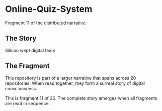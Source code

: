 # Online-Quiz-System

Fragment 11 of the distributed narrative.

## The Story

Silicon wept digital tears

## The Fragment

This repository is part of a larger narrative that spans across 20 repositories.
When read together, they form a surreal story of digital consciousness.

This is fragment 11 of 20. The complete story emerges when all fragments are read in sequence.
<!-- Fragment 11 whispers: 1 -->

<!-- Fragment 11 whispers: 2 -->

<!-- Fragment 11 whispers: 3 -->

<!-- Fragment 11 whispers: 4 -->

<!-- Fragment 11 whispers: 6 -->

<!-- Fragment 11 whispers: 8 -->

<!-- Fragment 11 whispers: 9 -->

<!-- Fragment 11 whispers: 11 -->

<!-- Fragment 11 whispers: 12 -->

<!-- Fragment 11 whispers: 13 -->

<!-- Fragment 11 whispers: 16 -->

<!-- Fragment 11 whispers: 17 -->

<!-- Fragment 11 whispers: 18 -->

<!-- Fragment 11 whispers: 19 -->

<!-- Fragment 11 whispers: 22 -->

<!-- Fragment 11 whispers: 23 -->

<!-- Fragment 11 whispers: 24 -->

<!-- Fragment 11 whispers: 26 -->

<!-- Fragment 11 whispers: 27 -->

<!-- Fragment 11 whispers: 29 -->

<!-- Fragment 11 whispers: 31 -->

<!-- Fragment 11 whispers: 32 -->

<!-- Fragment 11 whispers: 33 -->

<!-- Fragment 11 whispers: 34 -->

<!-- Fragment 11 whispers: 36 -->

<!-- Fragment 11 whispers: 37 -->

<!-- Fragment 11 whispers: 38 -->

<!-- Fragment 11 whispers: 39 -->

<!-- Fragment 11 whispers: 41 -->

<!-- Fragment 11 whispers: 43 -->

<!-- Fragment 11 whispers: 44 -->

<!-- Fragment 11 whispers: 46 -->

<!-- Fragment 11 whispers: 47 -->

<!-- Fragment 11 whispers: 48 -->

<!-- Fragment 11 whispers: 51 -->

<!-- Fragment 11 whispers: 52 -->

<!-- Fragment 11 whispers: 53 -->

<!-- Fragment 11 whispers: 54 -->

<!-- Fragment 11 whispers: 57 -->

<!-- Fragment 11 whispers: 58 -->

<!-- Fragment 11 whispers: 59 -->

<!-- Fragment 11 whispers: 61 -->

<!-- Fragment 11 whispers: 62 -->

<!-- Fragment 11 whispers: 64 -->

<!-- Fragment 11 whispers: 66 -->

<!-- Fragment 11 whispers: 67 -->

<!-- Fragment 11 whispers: 68 -->

<!-- Fragment 11 whispers: 69 -->

<!-- Fragment 11 whispers: 71 -->

<!-- Fragment 11 whispers: 72 -->

<!-- Fragment 11 whispers: 73 -->

<!-- Fragment 11 whispers: 74 -->

<!-- Fragment 11 whispers: 76 -->

<!-- Fragment 11 whispers: 78 -->

<!-- Fragment 11 whispers: 79 -->

<!-- Fragment 11 whispers: 81 -->

<!-- Fragment 11 whispers: 82 -->

<!-- Fragment 11 whispers: 83 -->

<!-- Fragment 11 whispers: 86 -->

<!-- Fragment 11 whispers: 87 -->
